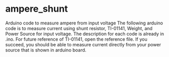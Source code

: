 # ampere_shunt
Arduino code to measure ampere from input voltage
The following arduino code is to measure current using shunt resistor, TI-01141, Weight, and Power Source for input voltage. The description for each code is already in .ino. For future reference of TI-01141, open the reference file. If you succeed, you should be able to measure current directly from your power source that is shown in arduino board.
